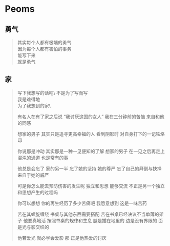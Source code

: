 # Peoms

## 勇气

> 其实每个人都有极端的勇气  
> 因为每个人都有害怕的事务  
> 能写下来  
> 就是勇气  

## 家

> 写下我想写的话吧\ 
> 不是为了写而写\
> 我是难得地\
> 为了我想到的家\  
>
> 有名人在有了家之后说
> “我讨厌这国的女人”
> 我在三分钟前的苦恼
> 来自和他的同感
>
> 想家的男子
> 其实只是追寻更高幸福的人
> 看到阴影时
> 对自身打下的一记铁烙印
>
> 你说那是冲动
> 其实那是一种一见便知的了解
> 想家的男子
> 在一见之后再走上混沌的通道
> 也是常有的事
>
> 他总是会忘了
> 家的另一半
> 忘了她的坚持
> 她的尊严
> 忘了自己的拜倒与抉择
> 来自于她的威严
>
> 可是你怎么能去预防伤害的发生呢
> 独立和思想
> 能够交流
> 不正是另一个独立和思想产生的过程吗
>
> 你可以想想
> 你的再生经历了多少苦痛吧
> 我愿意想到
> 这是一味苦药
>
> 苦在其螺旋缠绕
> 书桌与其他东西需要搭配
> 苦在书桌已经决议不当单薄的架子
> 他要真地活
> 按照书桌的规律和生息
> 腿是插在地里的
> 边是没有界限的
> 面是光与影交织的
>
> 他若爱光
> 就必学会爱影
> 那
> 正是他热爱的讨厌
